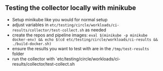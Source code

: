 ## Testing the collector locally with minikube

* Setup minikube like you would for normal setup
* adjust variables in `etc/testing/circle/workloads/ci-results/collector/test-collect.sh` as needed
* create the repos and pipeline images: `eval $(minikube -p minikube docker-env) && echo $(cd etc/testing/circle/workloads/ci-results && ./build-docker.sh)`
* ensure the results you want to test with are in the `/tmp/test-results` folder 
* run the collector with `etc/testing/circle/workloads/ci-results/collector/test-collect.sh

